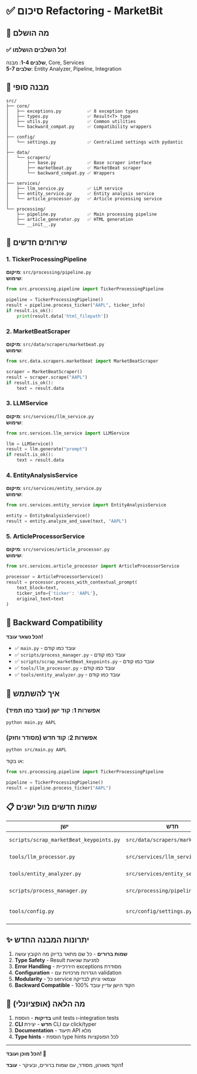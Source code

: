 # ✅ סיכום Refactoring - MarketBit

## 🎉 מה הושלם

### ✅ כל השלבים הושלמו!

**שלבים 1-4**: מבנה, Core, Services  
**שלבים 5-7**: Entity Analyzer, Pipeline, Integration

## 📁 מבנה סופי

```
src/
├── core/
│   ├── exceptions.py          ✅ 8 exception types
│   ├── types.py               ✅ Result<T> type
│   ├── utils.py               ✅ Common utilities
│   └── backward_compat.py     ✅ Compatibility wrappers
│
├── config/
│   └── settings.py            ✅ Centralized settings with pydantic
│
├── data/
│   └── scrapers/
│       ├── base.py            ✅ Base scraper interface
│       ├── marketbeat.py      ✅ MarketBeat scraper
│       └── backward_compat.py ✅ Wrappers
│
├── services/
│   ├── llm_service.py         ✅ LLM service
│   ├── entity_service.py      ✅ Entity analysis service
│   └── article_processor.py   ✅ Article processing service
│
└── processing/
    ├── pipeline.py            ✅ Main processing pipeline
    ├── article_generator.py   ✅ HTML generation
    └── __init__.py
```

## 🎯 שירותים חדשים

### 1. TickerProcessingPipeline
**מיקום**: `src/processing/pipeline.py`  
**שימוש**:
```python
from src.processing.pipeline import TickerProcessingPipeline

pipeline = TickerProcessingPipeline()
result = pipeline.process_ticker("AAPL", ticker_info)
if result.is_ok():
    print(result.data['html_filepath'])
```

### 2. MarketBeatScraper
**מיקום**: `src/data/scrapers/marketbeat.py`  
**שימוש**:
```python
from src.data.scrapers.marketbeat import MarketBeatScraper

scraper = MarketBeatScraper()
result = scraper.scrape("AAPL")
if result.is_ok():
    text = result.data
```

### 3. LLMService
**מיקום**: `src/services/llm_service.py`  
**שימוש**:
```python
from src.services.llm_service import LLMService

llm = LLMService()
result = llm.generate("prompt")
if result.is_ok():
    text = result.data
```

### 4. EntityAnalysisService
**מיקום**: `src/services/entity_service.py`  
**שימוש**:
```python
from src.services.entity_service import EntityAnalysisService

entity = EntityAnalysisService()
result = entity.analyze_and_save(text, "AAPL")
```

### 5. ArticleProcessorService
**מיקום**: `src/services/article_processor.py`  
**שימוש**:
```python
from src.services.article_processor import ArticleProcessorService

processor = ArticleProcessorService()
result = processor.process_with_contextual_prompt(
    text_block=text,
    ticker_info={'ticker': 'AAPL'},
    original_text=text
)
```

## 🔄 Backward Compatibility

**הכל נשאר עובד!**

- ✅ `main.py` - עובד כמו קודם
- ✅ `scripts/process_manager.py` - עובד כמו קודם
- ✅ `scripts/scrap_marketBeat_keypoints.py` - עובד כמו קודם
- ✅ `tools/llm_processor.py` - עובד כמו קודם
- ✅ `tools/entity_analyzer.py` - עובד כמו קודם

## 🚀 איך להשתמש

### אפשרות 1: קוד ישן (עובד כמו תמיד)
```bash
python main.py AAPL
```

### אפשרות 2: קוד חדש (מסודר וחזק)
```bash
python src/main.py AAPL
```

או בקוד:
```python
from src.processing.pipeline import TickerProcessingPipeline

pipeline = TickerProcessingPipeline()
result = pipeline.process_ticker("AAPL")
```

## 📋 שמות חדשים מול ישנים

| ישן | חדש | הסבר |
|-----|-----|------|
| `scripts/scrap_marketBeat_keypoints.py` | `src/data/scrapers/marketbeat.py` | Scraper מסודר |
| `tools/llm_processor.py` | `src/services/llm_service.py` | LLM service |
| `tools/entity_analyzer.py` | `src/services/entity_service.py` | Entity service |
| `scripts/process_manager.py` | `src/processing/pipeline.py` | Pipeline מסודר |
| `tools/config.py` | `src/config/settings.py` | Config עם validation |

## ✨ יתרונות המבנה החדש

1. **שמות ברורים** - כל שם מתאר בדיוק מה הקובץ עושה
2. **Type Safety** - Result<T> למניעת שגיאות
3. **Error Handling** - היררכיית exceptions מסודרת
4. **Configuration** - הגדרות מרכזיות עם validation
5. **Modularity** - כל service עצמאי וניתן לבדיקה
6. **Backward Compatible** - הקוד הישן עדיין עובד 100%

## 🎯 מה הלאה (אופציונלי)

1. **בדיקות** - הוספת unit tests ו-integration tests
2. **CLI חדש** - יצירת CLI עם click/typer
3. **Documentation** - תיעוד API מלא
4. **Type hints** - הוספת type hints לכל הפונקציות

---

**הכל מוכן ועובד! 🚀**

 הקוד מאורגן, מסודר, עם שמות ברורים, ובעיקר - **עובד!**

